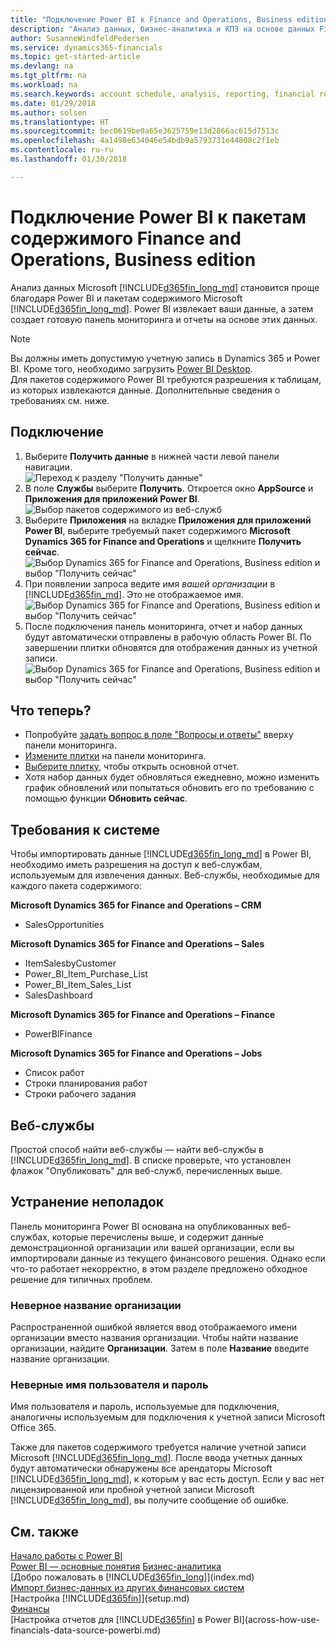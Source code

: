 ```yaml
---
title: "Подключение Power BI к Finance and Operations, Business edition | Microsoft Docs"
description: "Анализ данных, бизнес-аналитика и КПЭ на основе данных Finance and Operations, Business edition становятся проще благодаря пакетам содержимого Power BI и Finance and Operations, Business edition."
author: SusanneWindfeldPedersen
ms.service: dynamics365-financials
ms.topic: get-started-article
ms.devlang: na
ms.tgt_pltfrm: na
ms.workload: na
ms.search.keywords: account schedule, analysis, reporting, financial report, business intelligence, KPI
ms.date: 01/29/2018
ms.author: solsen
ms.translationtype: HT
ms.sourcegitcommit: bec0619be0a65e3625759e13d2866ac615d7513c
ms.openlocfilehash: 4a1498e634046e54bdb9a5793731e44808c2f1eb
ms.contentlocale: ru-ru
ms.lasthandoff: 01/30/2018

---
```

# <a name="connecting-power-bi-to-finance-and-operations-business-edition-content-packs"></a>Подключение Power BI к пакетам содержимого Finance and Operations, Business edition
Анализ данных Microsoft [!INCLUDE[d365fin_long_md](includes/d365fin_long_md.md)] становится проще благодаря Power BI и пакетам содержимого Microsoft [!INCLUDE[d365fin_long_md](includes/d365fin_long_md.md)]. Power BI извлекает ваши данные, а затем создает готовую панель мониторинга и отчеты на основе этих данных.

> [!NOTE]  
>  Вы должны иметь допустимую учетную запись в Dynamics 365 и Power BI. Кроме того, необходимо загрузить [Power BI Desktop](https://powerbi.microsoft.com/en-us/desktop/).  
>  Для пакетов содержимого Power BI требуются разрешения к таблицам, из которых извлекаются данные. Дополнительные сведения о требованиях см. ниже.  

## <a name="how-to-connect"></a>Подключение
1. Выберите **Получить данные** в нижней части левой панели навигации.  
![Переход к разделу "Получить данные"](./media/across-how-to-connect-powerbi-d365-content-packs/powerbi-get-data.png)
2. В поле **Службы** выберите **Получить**. Откроется окно **AppSource** и **Приложения для приложений Power BI**.  
![Выбор пакетов содержимого из веб-служб](./media/across-how-to-connect-powerbi-d365-content-packs/powerbi-online-services-get.png)
3. Выберите **Приложения** на вкладке **Приложения для приложений Power BI**, выберите требуемый пакет содержимого **Microsoft Dynamics 365 for Finance and Operations** и щелкните **Получить сейчас**.  
![Выбор Dynamics 365 for Finance and Operations, Business edition и выбор "Получить сейчас"](./media/across-how-to-connect-powerbi-d365-content-packs/powerbi-dynamics365-for-financials-get-it-now.png)
4. При появлении запроса ведите имя *вашей организации* в [!INCLUDE[d365fin_md](includes/d365fin_long_md.md)]. Это не отображаемое имя.  
![Выбор Dynamics 365 for Finance and Operations, Business edition и выбор "Получить сейчас"](./media/across-how-to-connect-powerbi-d365-content-packs/powerbi-connect-to-d365-finance-and-operations-crm.png)
5. После подключения панель мониторинга, отчет и набор данных будут автоматически отправлены в рабочую область Power BI. По завершении плитки обновятся для отображения данных из учетной записи.
![Выбор Dynamics 365 for Finance and Operations, Business edition и выбор "Получить сейчас"](./media/across-how-to-connect-powerbi-d365-content-packs/powerbi-workspace-dashboard-report-dataset.png)

## <a name="what-now"></a>Что теперь?

- Попробуйте [задать вопрос в поле "Вопросы и ответы"](https://docs.microsoft.com/en-us/power-bi/service-q-and-a) вверху панели мониторинга.  
- [Измените плитки](https://docs.microsoft.com/en-us/power-bi/service-dashboard-edit-tile) на панели мониторинга.  
- [Выберите плитку](https://docs.microsoft.com/en-us/power-bi/service-dashboard-tiles), чтобы открыть основной отчет.  
- Хотя набор данных будет обновляться ежедневно, можно изменить график обновлений или попытаться обновить его по требованию с помощью функции **Обновить сейчас**.

## <a name="system-requirements"></a>Требования к системе
Чтобы импортировать данные [!INCLUDE[d365fin_long_md](includes/d365fin_long_md.md)] в Power BI, необходимо иметь разрешения на доступ к веб-службам, используемым для извлечения данных. Веб-службы, необходимые для каждого пакета содержимого:

**Microsoft Dynamics 365 for Finance and Operations – CRM**
- SalesOpportunities

**Microsoft Dynamics 365 for Finance and Operations – Sales**
- ItemSalesbyCustomer
- Power_BI_Item_Purchase_List
- Power_BI_Item_Sales_List
- SalesDashboard

**Microsoft Dynamics 365 for Finance and Operations – Finance**
- PowerBIFinance

**Microsoft Dynamics 365 for Finance and Operations – Jobs**
- Список работ
- Строки планирования работ
- Строки рабочего задания

## <a name="web-services"></a>Веб-службы
Простой способ найти веб-службы — найти веб-службы в [!INCLUDE[d365fin_long_md](includes/d365fin_long_md.md)]. В списке проверьте, что установлен флажок "Опубликовать" для веб-служб, перечисленных выше.

## <a name="troubleshooting"></a>Устранение неполадок
Панель мониторинга Power BI основана на опубликованных веб-службах, которые перечислены выше, и содержит данные демонстрационной организации или вашей организации, если вы импортировали данные из текущего финансового решения. Однако если что-то работает некорректно, в этом разделе предложено обходное решение для типичных проблем.

### <a name="incorrect-company-name"></a>Неверное название организации  
Распространенной ошибкой является ввод отображаемого имени организации вместо названия организации. Чтобы найти название организации, найдите **Организации**. Затем в поле **Название** введите название организации.

### <a name="incorrect-user-name-and-password"></a>Неверные имя пользователя и пароль  
Имя пользователя и пароль, используемые для подключения, аналогичны используемым для подключения к учетной записи Microsoft Office 365.  

Также для пакетов содержимого требуется наличие учетной записи Microsoft [!INCLUDE[d365fin_long_md](includes/d365fin_long_md.md)].  После ввода учетных данных будут автоматически обнаружены все арендаторы Microsoft [!INCLUDE[d365fin_long_md](includes/d365fin_long_md.md)], к которым у вас есть доступ.  Если у вас нет лицензированной или пробной учетной записи Microsoft [!INCLUDE[d365fin_long_md](includes/d365fin_long_md.md)], вы получите сообщение об ошибке.

## <a name="see-also"></a>См. также
[Начало работы с Power BI](https://docs.microsoft.com/en-us/power-bi/service-get-started)  
[Power BI — основные понятия](https://docs.microsoft.com/en-us/power-bi/service-basic-concepts)
[Бизнес-аналитика](bi.md)  
[Добро пожаловать в [!INCLUDE[d365fin_long](includes/d365fin_long_md.md)]](index.md)  
[Импорт бизнес-данных из других финансовых систем](upload-data.md)  
[Настройка [!INCLUDE[d365fin](includes/d365fin_md.md)]](setup.md)  
[Финансы](finance.md)  
[Настройка отчетов для [!INCLUDE[d365fin](includes/d365fin_md.md)] в Power BI](across-how-use-financials-data-source-powerbi.md)  


